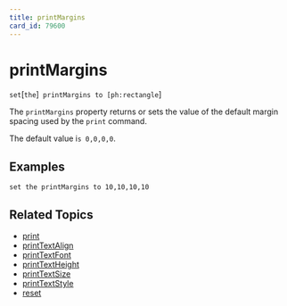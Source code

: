```yaml
---
title: printMargins
card_id: 79600
---
```


# printMargins

` set `[`the`]` printMargins to [ph:rectangle`]

The `printMargins` property returns or sets the value of the default margin spacing used by the `print` command. 

The default value i`s 0,0,0,0`. 


## Examples

```
set the printMargins to 10,10,10,10
```

## Related Topics

* [print](/HyperTalkReference/commands/print)
* [printTextAlign](/HyperTalkReference/properties/printTextAlign)
* [printTextFont](/HyperTalkReference/properties/printTextFont)
* [printTextHeight](/HyperTalkReference/properties/printTextHeight)
* [printTextSize](/HyperTalkReference/properties/printTextSize)
* [printTextStyle](/HyperTalkReference/properties/printTextStyle)
* [reset](/HyperTalkReference/commands/reset)
